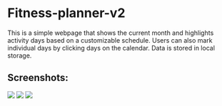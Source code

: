 # Fitness-planner-v2
This is a simple webpage that shows the current month and highlights activity days based on a customizable schedule. Users can also mark individual days by clicking days on the calendar. Data is stored in local storage.

## Screenshots:

![](https://github.com/user-attachments/assets/b8b1af92-f541-4a8a-b24f-d34cd01b7669)
![](https://github.com/user-attachments/assets/b3958b25-362e-4fcf-98a4-1e3e68d00d3c)
![](https://github.com/user-attachments/assets/15fe52ac-3824-44ba-9ace-f136f8cba717)
